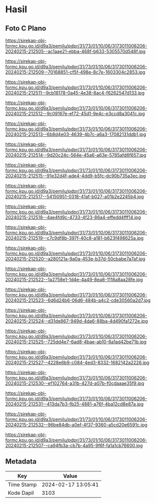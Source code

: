 # Hasil

## Foto C Plano

https://sirekap-obj-formc.kpu.go.id/d9a3/pemilu/pdpr/31/73/01/10/06/3173011006206-20240215-212505--ac1aae21-ebba-468f-b633-5305570d548f.jpg

https://sirekap-obj-formc.kpu.go.id/d9a3/pemilu/pdpr/31/73/01/10/06/3173011006206-20240215-212509--70168851-cf5f-498e-8c7e-1603304c2853.jpg

https://sirekap-obj-formc.kpu.go.id/d9a3/pemilu/pdpr/31/73/01/10/06/3173011006206-20240215-212511--9cb18178-0a45-4e38-8ac4-f6262547d133.jpg

https://sirekap-obj-formc.kpu.go.id/d9a3/pemilu/pdpr/31/73/01/10/06/3173011006206-20240215-212512--9c09167e-ef72-45d1-9e4c-e3ccd8a3041c.jpg

https://sirekap-obj-formc.kpu.go.id/d9a3/pemilu/pdpr/31/73/01/10/06/3173011006206-20240215-212513--6b8d4e03-4639-4b7c-a6a3-17082131ddb1.jpg

https://sirekap-obj-formc.kpu.go.id/d9a3/pemilu/pdpr/31/73/01/10/06/3173011006206-20240215-212514--9d20c24c-564e-45a6-a63e-5785afd6f657.jpg

https://sirekap-obj-formc.kpu.go.id/d9a3/pemilu/pdpr/31/73/01/10/06/3173011006206-20240215-212515--91e32d4f-ade4-4dd9-b5fc-dc90b735a3ec.jpg

https://sirekap-obj-formc.kpu.go.id/d9a3/pemilu/pdpr/31/73/01/10/06/3173011006206-20240215-212517--54150951-0318-41af-b027-a01b2e2245b4.jpg

https://sirekap-obj-formc.kpu.go.id/d9a3/pemilu/pdpr/31/73/01/10/06/3173011006206-20240215-212518--4ae4fd9c-4733-4f23-86a4-effedd4fff14.jpg

https://sirekap-obj-formc.kpu.go.id/d9a3/pemilu/pdpr/31/73/01/10/06/3173011006206-20240215-212519--c7c9df8b-397f-40c8-a181-b623f498625a.jpg

https://sirekap-obj-formc.kpu.go.id/d9a3/pemilu/pdpr/31/73/01/10/06/3173011006206-20240215-212520--a280121a-9a0a-453e-b37d-50cbabe7a7af.jpg

https://sirekap-obj-formc.kpu.go.id/d9a3/pemilu/pdpr/31/73/01/10/06/3173011006206-20240215-212522--1a2758e1-1d4e-4a49-8ea8-1118a8aa28fe.jpg

https://sirekap-obj-formc.kpu.go.id/d9a3/pemilu/pdpr/31/73/01/10/06/3173011006206-20240215-212523--6d6d24b6-06d6-484b-a4c2-cde30560a2d7.jpg

https://sirekap-obj-formc.kpu.go.id/d9a3/pemilu/pdpr/31/73/01/10/06/3173011006206-20240215-212524--d31de867-949d-4da6-88ba-4d490fa1272e.jpg

https://sirekap-obj-formc.kpu.go.id/d9a3/pemilu/pdpr/31/73/01/10/06/3173011006206-20240215-212525--725dd4e7-6ad8-4bae-ab10-6a1ad42be71b.jpg

https://sirekap-obj-formc.kpu.go.id/d9a3/pemilu/pdpr/31/73/01/10/06/3173011006206-20240215-212527--4228e6b9-c084-4ed3-8332-1682142a2226.jpg

https://sirekap-obj-formc.kpu.go.id/d9a3/pemilu/pdpr/31/73/01/10/06/3173011006206-20240215-212530--ef102764-a31b-427d-a07b-f0cdaaae35f9.jpg

https://sirekap-obj-formc.kpu.go.id/d9a3/pemilu/pdpr/31/73/01/10/06/3173011006206-20240215-212531--413da7b3-fb25-4881-a76f-4ba12cd8e87a.jpg

https://sirekap-obj-formc.kpu.go.id/d9a3/pemilu/pdpr/31/73/01/10/06/3173011006206-20240215-212532--96be84db-a0ef-4f37-9360-a5cd20e6591c.jpg

https://sirekap-obj-formc.kpu.go.id/d9a3/pemilu/pdpr/31/73/01/10/06/3173011006206-20240215-212507--ca94fb3a-cb7b-4a95-9f6f-fa1a1cb76600.jpg


## Metadata

| Key        | Value               |
| ---------- | ------------------- |
| Time Stamp | 2024-02-17 13:05:41 |
| Kode Dapil | 3103                |



